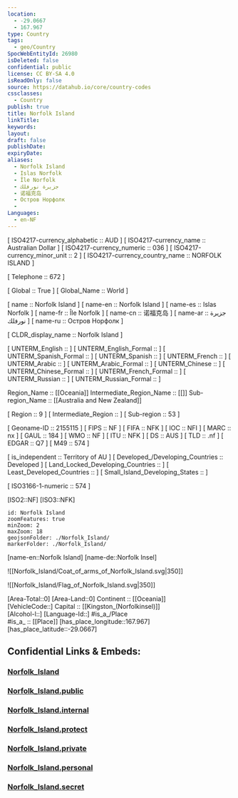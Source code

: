 ```yaml
---
location:
  - -29.0667
  - 167.967
type: Country
tags:
  - geo/Country
SpocWebEntityId: 26980
isDeleted: false
confidential: public
license: CC BY-SA 4.0
isReadOnly: false
source: https://datahub.io/core/country-codes
cssclasses:
  - Country
publish: true
title: Norfolk Island
linkTitle:
keywords:
layout:
draft: false
publishDate:
expiryDate:
aliases:
  - Norfolk Island
  - Islas Norfolk
  - Île Norfolk
  - جزيرة نورفلك
  - 诺福克岛
  - Остров Норфолк
  - 
Languages:
  - en-NF
---
```



[	ISO4217-currency_alphabetic	 :: AUD ] 
[	ISO4217-currency_name	 :: Australian Dollar ] 
[	ISO4217-currency_numeric	 :: 036 ] 
[	ISO4217-currency_minor_unit	 :: 2 ] 
[	ISO4217-currency_country_name	 :: NORFOLK ISLAND ] 

[	Telephone	 :: 672 ] 

[	Global	 :: True ] 
[	Global_Name	 :: World ] 

[	name	 :: Norfolk Island ] 
[	name-en	 :: Norfolk Island ] 
[	name-es	 :: Islas Norfolk ] 
[	name-fr	 :: Île Norfolk ] 
[	name-cn	 :: 诺福克岛 ] 
[	name-ar	 :: جزيرة نورفلك ] 
[	name-ru	 :: Остров Норфолк ] 

[	CLDR_display_name	 :: Norfolk Island ] 

[	UNTERM_English	 ::  ] 
[	UNTERM_English_Formal	 ::  ] 
[	UNTERM_Spanish_Formal	 ::  ] 
[	UNTERM_Spanish	 ::  ] 
[	UNTERM_French	 ::  ] 
[	UNTERM_Arabic	 ::  ] 
[	UNTERM_Arabic_Formal	 ::  ] 
[	UNTERM_Chinese	 ::  ] 
[	UNTERM_Chinese_Formal	 ::  ] 
[	UNTERM_French_Formal	 ::  ] 
[	UNTERM_Russian	 ::  ] 
[	UNTERM_Russian_Formal	 ::  ] 

Region_Name ::  [[Oceania]] 
Intermediate_Region_Name ::  [[]] 
Sub-region_Name ::  [[Australia and New Zealand]] 

[	Region	 :: 9 ] 
[	Intermediate_Region	 ::  ] 
[	Sub-region	 :: 53 ] 

[	Geoname-ID	 :: 2155115 ] 
[	FIPS	 :: NF ] 
[	FIFA	 :: NFK ] 
[	IOC	 :: NFI ] 
[	MARC	 :: nx ] 
[	GAUL	 :: 184 ] 
[	WMO	 :: NF ] 
[	ITU	 :: NFK ] 
[	DS	 :: AUS ] 
[	TLD	 :: .nf ] 
[	EDGAR	 :: Q7 ] 
[	M49	 :: 574 ] 

[	is_independent	 :: Territory of AU ] 
[	Developed_/Developing_Countries	 :: Developed ] 
[	Land_Locked_Developing_Countries	 ::  ] 
[	Least_Developed_Countries	 ::  ] 
[	Small_Island_Developing_States	 ::  ] 

[	ISO3166-1-numeric	 :: 574 ] 



[ISO2::NF] 
[ISO3::NFK] 

```leaflet
id: Norfolk Island
zoomFeatures: true 
minZoom: 2 
maxZoom: 18
geojsonFolder: ./Norfolk_Island/
markerFolder: ./Norfolk_Island/
```

[name-en::Norfolk Island] 
[name-de::Norfolk Insel] 

![[Norfolk_Island/Coat_of_arms_of_Norfolk_Island.svg|350]] 

![[Norfolk_Island/Flag_of_Norfolk_Island.svg|350]] 

[Area-Total::0] 
[Area-Land::0] 
Continent :: [[Oceania]]  
[VehicleCode::] 
Capital :: [[Kingston_(Norfolkinsel)]]  
[Alcohol-l::] 
[Language-Id::] 
#is_a_/Place  
#is_a_ :: [[Place]] 
[has_place_longitude::167.967] 
[has_place_latitude::-29.0667] 


## Confidential Links & Embeds: 

### [Norfolk_Island](/_Standards/Earth/Continent/Australasia/Australia/Norfolk_Island.md) 

### [Norfolk_Island.public](/_public/Earth/Continent/Australasia/Australia/Norfolk_Island.public.md) 

### [Norfolk_Island.internal](/_internal/Earth/Continent/Australasia/Australia/Norfolk_Island.internal.md) 

### [Norfolk_Island.protect](/_protect/Earth/Continent/Australasia/Australia/Norfolk_Island.protect.md) 

### [Norfolk_Island.private](/_private/Earth/Continent/Australasia/Australia/Norfolk_Island.private.md) 

### [Norfolk_Island.personal](/_personal/Earth/Continent/Australasia/Australia/Norfolk_Island.personal.md) 

### [Norfolk_Island.secret](/_secret/Earth/Continent/Australasia/Australia/Norfolk_Island.secret.md)

